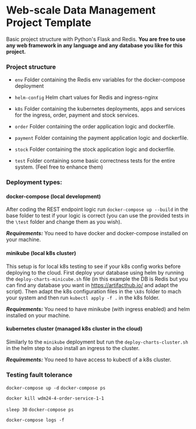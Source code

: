 # Web-scale Data Management Project Template

Basic project structure with Python's Flask and Redis.
**You are free to use any web framework in any language and any database you like for this project.**

### Project structure

-   `env`
    Folder containing the Redis env variables for the docker-compose deployment
-   `helm-config`
    Helm chart values for Redis and ingress-nginx
-   `k8s`
    Folder containing the kubernetes deployments, apps and services for the ingress, order, payment and stock services.
-   `order`
    Folder containing the order application logic and dockerfile.
-   `payment`
    Folder containing the payment application logic and dockerfile.

-   `stock`
    Folder containing the stock application logic and dockerfile.

-   `test`
    Folder containing some basic correctness tests for the entire system. (Feel free to enhance them)

### Deployment types:

#### docker-compose (local development)

After coding the REST endpoint logic run `docker-compose up --build` in the base folder to test if your logic is correct
(you can use the provided tests in the `\test` folder and change them as you wish).

**_Requirements:_** You need to have docker and docker-compose installed on your machine.

#### minikube (local k8s cluster)

This setup is for local k8s testing to see if your k8s config works before deploying to the cloud.
First deploy your database using helm by running the `deploy-charts-minicube.sh` file (in this example the DB is Redis
but you can find any database you want in https://artifacthub.io/ and adapt the script). Then adapt the k8s configuration files in the
`\k8s` folder to mach your system and then run `kubectl apply -f .` in the k8s folder.

**_Requirements:_** You need to have minikube (with ingress enabled) and helm installed on your machine.

#### kubernetes cluster (managed k8s cluster in the cloud)

Similarly to the `minikube` deployment but run the `deploy-charts-cluster.sh` in the helm step to also install an ingress to the cluster.

**_Requirements:_** You need to have access to kubectl of a k8s cluster.

### Testing fault tolerance

`docker-compose up -d`
`docker-compose ps`

`docker kill wdm24-4-order-service-1-1`

`sleep 30`
`docker-compose ps`

`docker-compose logs -f`

